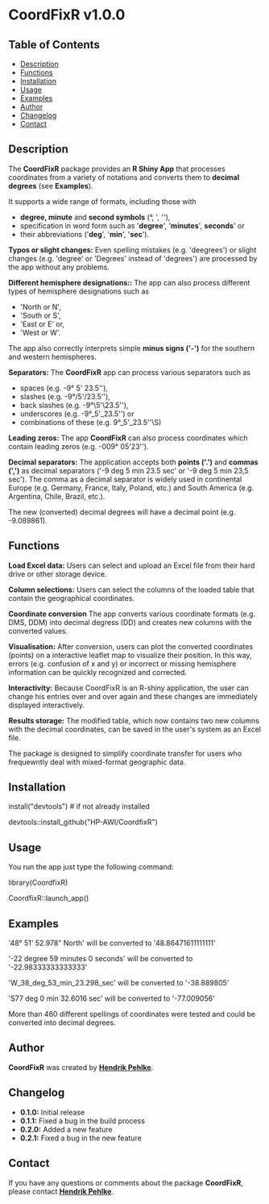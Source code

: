 # **CoordFixR v1.0.0**

## Table of Contents
- [Description](#Description)
- [Functions](#Functions)
- [Installation](#Installation)
- [Usage](#Usage)
- [Examples](#Examples)
- [Author](#Authors)
- [Changelog](#Changelog)
- [Contact](#Contact)



## **Description**


The **CoordFixR** package provides an **R Shiny App** that processes coordinates from a variety of notations and converts them to **decimal degrees** (see **Examples**).

It supports a wide range of formats, including those with 
- **degree, minute** and **second symbols** (°, ', ''),
- specification in word form such as '**degree**', '**minutes**', **seconds**' or
- their abbreviations ('**deg**', '**min**', '**sec**').

**Typos or slight changes:** Even spelling mistakes (e.g. 'deegrees') or slight changes (e.g. 'degree' or 'Degrees' instead of 'degrees') are processed by the app without any problems.

**Different hemisphere designations::** The app can also process different types of hemisphere designations such as 
- 'North or N', 
- 'South or S', 
- 'East or E' or,
- 'West or W'.
 
The app also correctly interprets simple **minus signs ('-')** for the southern and western hemispheres.

**Separators:** The **CoordFixR** app can process various separators such as 
- spaces (e.g. -9° 5' 23.5''), 
- slashes (e.g. -9°/5'/23.5''),
- back slashes (e.g. -9°\5'\23.5''),
- underscores (e.g. -9°_5'_23.5'') or
- combinations of these (e.g. 9°_5'_23.5''\S)

**Leading zeros:** The app **CoordFixR** can also process coordinates which contain leading zeros (e.g. -009° 05'23'').

**Decimal separators:** The application accepts both **points ('.')** and **commas (',')** as decimal separators ('-9 deg 5 min 23.5 sec' or '-9 deg 5 min 23,5 sec').
The comma as a decimal separator is widely used in continental Europe (e.g. Germany, France, Italy, Poland, etc.) and South America (e.g. Argentina, Chile, Brazil, etc.).

The new (converted) decimal degrees will have a decimal point (e.g. -9.089861). 



## **Functions**

**Load Excel data:** Users can select and upload an Excel file from their hard drive or other storage device.

**Column selections:** Users can select the columns of the loaded table that contain the geographical coordinates.

**Coordinate conversion** The app converts various coordinate formats (e.g. DMS, DDM) into decimal degress (DD) and creates new columns with the converted values.

**Visualisation:** After conversion, users can plot the converted coordinates (points) on a interactive leaflet map to visualize their position. In this way, errors (e.g. confusion of x and y) or incorrect or missing hemisphere information can be quickly recognized and corrected.

**Interactivity:** Because CoordFixR is an R-shiny application, the user can change his entries over and over again and these changes are immediately displayed interactively.

**Results storage:** The modified table, which now contains two new columns with the decimal coordinates, can be saved in the user's system as an Excel file.

The package is designed to simplify coordinate transfer for users who frequewntly deal with mixed-format geographic data.



## **Installation**

install("devtools") # if not already installed

devtools::install_github("HP-AWI/CoordfixR")


## **Usage**

You run the app just type the following command:

library(CoordfixR)

CoordfixR::launch_app()


## **Examples**

'48° 51' 52.978" North'    will be converted to    '48.86471611111111'

'-22 degree 59 minutes 0 seconds'    will be converted to    '-22.98333333333333'

'W_38_deg_53_min_23.298_sec'    will be converted to    '-38.889805'

'S77 deg 0 min 32.6016 sec'    will be converted to    '-77.009056'

More than 460 different spellings of coordinates were tested and could be converted into decimal degrees.


## **Author**

**CoordFixR** was created by **[Hendrik Pehlke](https://github.com/uHP-AWI)**.


## **Changelog**

- **0.1.0:** Initial release
- **0.1.1:** Fixed a bug in the build process
- **0.2.0:** Added a new feature
- **0.2.1:** Fixed a bug in the new feature


## **Contact**

If you have any questions or comments about the package **CoordFixR**, please contact **[Hendrik Pehlke](hendrik.pehlke@awi.de)**.
